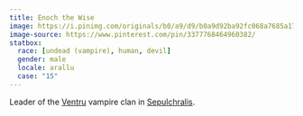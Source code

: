```yaml
---
title: Enoch the Wise
image: https://i.pinimg.com/originals/b0/a9/d9/b0a9d92ba92fc068a7685a177fe19506.jpg
image-source: https://www.pinterest.com/pin/3377768464960382/
statbox:
  race: [undead (vampire), human, devil]
  gender: male
  locale: arallu
  case: "15"
---
```


Leader of the [Ventru](https://whitewolf.fandom.com/wiki/Ventrue_%28VTM%29) vampire clan in [Sepulchralis](../locales/sepulchralis).
